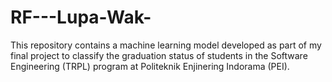 # RF---Lupa-Wak-
This repository contains a machine learning model developed as part of my final project to classify the graduation status of students in the Software Engineering (TRPL) program at Politeknik Enjinering Indorama (PEI).
